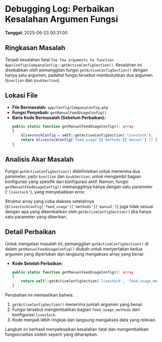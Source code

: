 # Debugging Log: Perbaikan Kesalahan Argumen Fungsi

**Tanggal:** 2025-06-23 00:31:00

## Ringkasan Masalah

Terjadi kesalahan fatal `Too few arguments to function App\Config\CompanyConfig::getActiveConfigSection()`. Kesalahan ini disebabkan oleh pemanggilan fungsi `getActiveConfigSection()` dengan hanya satu argumen, padahal fungsi tersebut membutuhkan dua argumen (`$section` dan `$subSection`).

## Lokasi File

-   **File Bermasalah:** `app/Config/CompanyConfig.php`
-   **Fungsi Penyebab:** `getManualFeedUsageConfig()`
-   **Baris Kode Bermasalah (Sebelum Perbaikan):**
    ```php
    public static function getManualFeedUsageConfig(): array
    {
        $livestockConfig = self::getActiveConfigSection('livestock');
        return $livestockConfig['feed_usage']['methods']['manual'] ?? [];
    }
    ```

## Analisis Akar Masalah

Fungsi `getActiveConfigSection()` didefinisikan untuk menerima dua parameter, yaitu `$section` dan `$subSection`, untuk mengambil bagian konfigurasi yang spesifik dari konfigurasi aktif. Namun, fungsi `getManualFeedUsageConfig()` memanggilnya hanya dengan satu parameter (`'livestock'`), yang menyebabkan error.

Struktur array yang coba diakses setelahnya (`$livestockConfig['feed_usage']['methods']['manual']`) juga tidak sesuai dengan apa yang dikembalikan oleh `getActiveConfigSection()` jika hanya satu parameter yang diberikan.

## Detail Perbaikan

Untuk mengatasi masalah ini, pemanggilan `getActiveConfigSection()` di dalam `getManualFeedUsageConfig()` diubah untuk menyertakan kedua argumen yang diperlukan dan langsung mengakses array yang benar.

-   **Kode Setelah Perbaikan:**
    ```php
    public static function getManualFeedUsageConfig(): array
    {
        return self::getActiveConfigSection('livestock', 'feed_usage_methods')['manual'] ?? [];
    }
    ```

Perubahan ini memastikan bahwa:

1. `getActiveConfigSection()` menerima jumlah argumen yang benar.
2. Fungsi tersebut mengembalikan bagian `feed_usage_methods` dari konfigurasi `livestock`.
3. Kode menjadi lebih ringkas dan langsung mengakses data yang relevan.

Langkah ini berhasil menyelesaikan kesalahan fatal dan mengembalikan fungsionalitas sistem seperti yang diharapkan.
